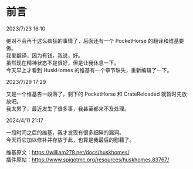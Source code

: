 # 前言

2023/7/23 16:10

绝对不会再干这么疯狂的事情了，后面还有一个 PocketHorse 的翻译和维基要做。    
我爱翻译，因为有钱，我说，好。    
虽然现在精神状态不是很好，但是让我休息一下。    
今天早上才看到 HuskHomes 的维基有一个章节缺失，重新编辑了一下。    

2023/7/29 17:29

又是一个维基告一段落了，剩下的 PocketHorse 和 CrateReloaded 就暂时先放放吧。    
我太累了，最近发生了很多事，我甚至都来不及处理。    

2024/4/11 21:17

一段时间之后的维基，我才发现有很多细碎的漏洞。    
今天将它加以修补并存放于此，也算是我最后的慰藉了。

维基原文：https://william278.net/docs/huskhomes/    
插件原帖：https://www.spigotmc.org/resources/huskhomes.83767/